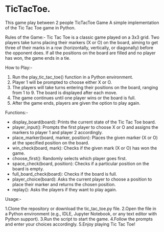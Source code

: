 # TicTacToe.
This game play between 2 people
TicTacToe Game
A simple implementation of the Tic Tac Toe game in Python.

Rules of the Game:-
Tic Tac Toe is a classic game played on a 3x3 grid. Two players take turns placing their markers (X or O) on the board, aiming to get three of their marks in a row (horizontally, vertically, or diagonally) before the opponent does. If all the positions on the board are filled and no player has won, the game ends in a tie.

How to Play:-

1. Run the play_tic_tac_toe() function in a Python environment.
2. Player 1 will be prompted to choose either X or O.
3. The players will take turns entering their positions on the board, ranging from 1 to 9. The board is displayed after each move.
4. The game continues until one player wins or the board is full.
5. After the game ends, players are given the option to play again.

Functions:-

* display_board(board): Prints the current state of the Tic Tac Toe board.
* player_input(): Prompts the first player to choose X or O and assigns the markers to player 1 and player 2 accordingly.
*  place_marker(board, marker, position): Places the given marker (X or O) at the specified position on the board.
* win_check(board, mark): Checks if the given mark (X or O) has won the game.
* choose_first(): Randomly selects which player goes first.
* space_check(board, position): Checks if a particular position on the board is empty.
* full_board_check(board): Checks if the board is full.
* player_choice(board): Asks the current player to choose a position to place their marker and returns the chosen position.
* replay(): Asks the players if they want to play again.

Usage:-

1.Clone the repository or download the tic_tac_toe.py file.
2.Open the file in a Python environment (e.g., IDLE, Jupyter Notebook, or any text editor with Python support).
3.Run the script to start the game.
4.Follow the prompts and enter your choices accordingly.
5.Enjoy playing Tic Tac Toe!
